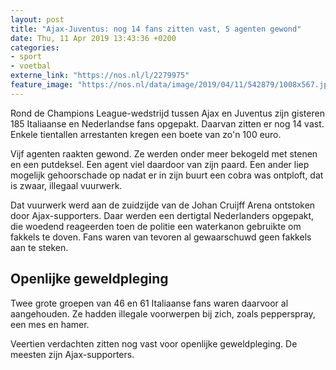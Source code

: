 ```yaml
---
layout: post
title: "Ajax-Juventus: nog 14 fans zitten vast, 5 agenten gewond"
date: Thu, 11 Apr 2019 13:43:36 +0200
categories: 
- sport 
- voetbal 
externe_link: "https://nos.nl/l/2279975"
feature_image: "https://nos.nl/data/image/2019/04/11/542879/1008x567.jpg"
---
```


<p>Rond de Champions League-wedstrijd tussen Ajax en Juventus zijn gisteren 185 Italiaanse en Nederlandse fans opgepakt. Daarvan zitten er nog 14 vast. Enkele tientallen arrestanten kregen een boete van zo'n 100 euro.</p>
<p>Vijf agenten raakten gewond. Ze werden onder meer bekogeld met stenen en een putdeksel. Een agent viel daardoor van zijn paard. Een ander liep mogelijk gehoorschade op nadat er in zijn buurt een cobra was ontploft, dat is zwaar, illegaal vuurwerk.</p>
<p>Dat vuurwerk werd aan de zuidzijde van de Johan Cruijff Arena ontstoken door Ajax-supporters. Daar werden een dertigtal Nederlanders opgepakt, die woedend reageerden toen de politie een waterkanon gebruikte om fakkels te doven. Fans waren van tevoren al gewaarschuwd geen fakkels aan te steken.</p>
<h2>Openlijke geweldpleging</h2>
<p>Twee grote groepen van 46 en 61 Italiaanse fans waren daarvoor al aangehouden. Ze hadden illegale voorwerpen bij zich, zoals pepperspray, een mes en hamer.</p>
<p>Veertien verdachten zitten nog vast voor openlijke geweldpleging. De meesten zijn Ajax-supporters. </p>
